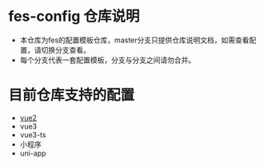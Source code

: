 # fes-config 仓库说明
- 本仓库为fes的配置模板仓库，master分支只提供仓库说明文档，如需查看配置，请切换分支查看。
- 每个分支代表一套配置模板，分支与分支之间请勿合并。
# 目前仓库支持的配置
- [vue2](../vue2/)
- vue3
- vue3-ts
- 小程序
- uni-app
